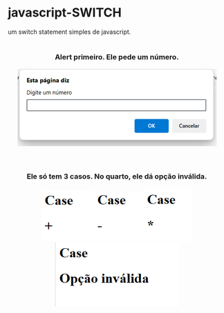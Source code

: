 # javascript-SWITCH
um switch statement simples de javascript.
<br><br>
<div align="center">
  <h3>Alert primeiro. Ele pede um número.</h3>
  <img src="ImagensGit/1.png">
</div>
<br><br>
<div align="center">
  <h3>Ele só tem 3 casos. No quarto, ele dá opção inválida.</h3>
  <img src="ImagensGit/2.png"><img src="ImagensGit/3.png"><img src="ImagensGit/4.png"><img src="ImagensGit/5.png">
</div>

